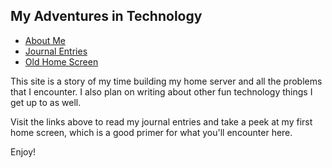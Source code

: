<link href="styles.scss" rel="stylesheet"></link>

## My Adventures in Technology
- [About Me](/about.md)
- [Journal Entries](/journal.md)
- [Old Home Screen](/oldhome.md)

This site is a story of my time building my home server and all the problems that I encounter.
I also plan on writing about other fun technology things I get up to as well. 

Visit the links above to read my journal entries and take a peek at my first home screen, which is a good primer for what you'll encounter here.

Enjoy!
